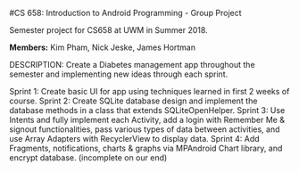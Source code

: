 #CS 658: Introduction to Android Programming - Group Project

Semester project for CS658 at UWM in Summer 2018.

**Members:** Kim Pham, Nick Jeske, James Hortman

DESCRIPTION:
Create a Diabetes management app throughout the semester and implementing new ideas through each sprint.

Sprint 1: Create basic UI for app using techniques learned in first 2 weeks of course.
Sprint 2: Create SQLite database design and implement the database methods in a class that extends SQLiteOpenHelper.
Sprint 3: Use Intents and fully implement each Activity, add a login with Remember Me & signout functionalities, pass various types of data between activities, and use Array Adapters with RecyclerView to display data.
Sprint 4: Add Fragments, notifications, charts & graphs via MPAndroid Chart library, and encrypt database. (incomplete on our end)
